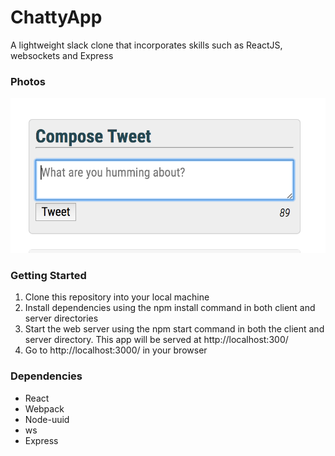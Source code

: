 ChattyApp
=====================

A lightweight slack clone that incorporates skills such as ReactJS, websockets and Express

### Photos
![ChattyApp](https://github.com/caitlinquon/tweetr/blob/master/docs/compose-box.png)


### Getting Started

1. Clone this repository into your local machine
2. Install dependencies using the npm install command in both client and server directories
3. Start the web server using the npm start command in both the client and server directory. This app will be served at http://localhost:300/
4. Go to http://localhost:3000/ in your browser


### Dependencies

* React
* Webpack
* Node-uuid
* ws
* Express
